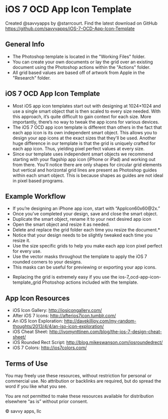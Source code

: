 # iOS 7 OCD App Icon Template

Created @savvyapps by @starrcourt. Find the latest download on GitHub https://github.com/savvyapps/iOS-7-OCD-App-Icon-Template

## General Info

- The Photoshop template is located in the "Working Files" folder.
- You can create your own documents or lay the grid over an existing document using the Photoshop actions within the "Actions" folder.
- All grid based values are based off of artwork from Apple in the "Research" folder.

## iOS 7 OCD App Icon Template

- Most iOS app icon templates start out with designing at 1024×1024 and use a single smart object that is then scaled to every size needed. With this approach, it’s quite difficult to gain context for each size. More importantly, there’s no way to tweak the app icons for various devices.
- The iOS 7 OCD app icon template is different than others in the fact that each app icon is its own independent smart object. This allows you to design your app icons at the exact sizes that they'll be used. Another huge difference in our template is that the grid is uniquely crafted for each app icon. Thus, yielding pixel perfect values at every size.
- Since our template uses independent smart objects we recommend starting with your flagship app icon (iPhone or iPad) and working out from there. You’ll notice there are only shapes for circular grid elements but vertical and horizontal grid lines are present as Photoshop guides within each smart object. This is because shapes as guides are not ideal in pixel based programs.

## Example Workflow

- If you’re designing an iPhone app icon, start with “AppIcon60x60@2x.”
- Once you’ve completed your design, save and close the smart object.
- Duplicate the smart object, rename it to your next desired app icon
- Open the smart object and resize it as needed.
- Delete and replace the grid folder each time you resize the document.*
- Notice that your design needs to be slightly tweaked each time you resize it.
- Use the size specific grids to help you make each app icon pixel perfect for every use.
- Use the vector masks throughout the template to apply the iOS 7 rounded corners to your designs.
- This masks can be useful for previewing or exporting your app icons.

* Replacing the grid is extremely easy if you use the ios-7_ocd-app-icon-template_grid Photoshop actions included with the template.

## App Icon Resources

- iOS Icon Gallery: http://iosicongallery.com/
- After iOS 7 Icons: http://afterios7icon.tumblr.com/
- An iOS Icon Exploration: http://davekilljoy.com/my-random-thoughts/2013/4/4/an-iso-icon-exploration/
- iOS Cheat Sheet: http://ivomynttinen.com/blog/the-ios-7-design-cheat-sheet/
- iOS Rounded Rect Script: http://blog.mikeswanson.com/iosroundedrect/
- iOS 7 Colors: http://ios7colors.com/

## Terms of Use

You may freely use these resources, without restriction for personal or commercial use. No attribution or backlinks are required, but do spread the word if you like what you see.

You are not permitted to make these resources available for distribution elsewhere “as is” without prior consent.

© savvy apps, llc